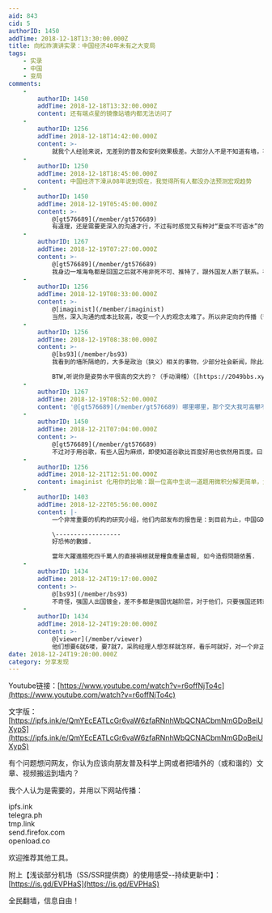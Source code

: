```yaml
---
aid: 843
cid: 5
authorID: 1450
addTime: 2018-12-18T13:30:00.000Z
title: 向松祚演讲实录：中国经济40年未有之大变局
tags:
    - 实录
    - 中国
    - 变局
comments:
    -
        authorID: 1450
        addTime: 2018-12-18T13:32:00.000Z
        content: 还有端点星的镜像站墙内都无法访问了
    -
        authorID: 1256
        addTime: 2018-12-18T14:42:00.000Z
        content: >-
            就我个人经验来说，无差别的普及和安利效果极差。大部分人不是不知道有墙，不是不知道有审查，不是不知道可以翻墙规避审查，但他们没有这个意愿，说了白说。如果想要做点什么，进行观念交流更有价值。想法改变了方法就水到渠成了。
    -
        authorID: 1250
        addTime: 2018-12-18T18:45:00.000Z
        content: 中国经济下滑从08年说到现在，我觉得所有人都没办法预测宏观趋势
    -
        authorID: 1450
        addTime: 2018-12-19T05:45:00.000Z
        content: >-
            @[gt576689](/member/gt576689)
            有道理，还是需要更深入的沟通才行，不过有时感觉又有种对“夏虫不可语冰”的无奈，难的还是观念的改变呀！
    -
        authorID: 1267
        addTime: 2018-12-19T07:27:00.000Z
        content: >-
            @[gt576689](/member/gt576689)
            我身边一堆海龟都是回国之后就不用非死不可、推特了，跟外国友人断了联系。在自由世界待过好几年居然也没翻墙意愿，不可思议啊！
    -
        authorID: 1256
        addTime: 2018-12-19T08:33:00.000Z
        content: >-
            @[imaginist](/member/imaginist)
            当然，深入沟通的成本比较高，改变一个人的观念太难了。所以非定向的传播（普及、搬运）还是很有意义的。毕竟成本低，也就不要期望太高的“回报”了。
    -
        authorID: 1256
        addTime: 2018-12-19T08:38:00.000Z
        content: >-
            @[bs93](/member/bs93)
            我看到的墙所隔绝的，大多是政治（狭义）相关的事物，少部分社会新闻，除此以外墙内还是很繁荣了。如果他们不关心相关话题，自然也就没有翻墙的需求了。  

            BTW,听说你是姿势水平很高的交大的？（手动滑稽）（[https://2049bbs.xyz/t/839）](https://2049bbs.xyz/t/839）)
    -
        authorID: 1267
        addTime: 2018-12-19T08:52:00.000Z
        content: '@[gt576689](/member/gt576689) 哪里哪里，那个交大我可高攀不起。'
    -
        authorID: 1450
        addTime: 2018-12-21T07:04:00.000Z
        content: >-
            @[gt576689](/member/gt576689)
            不过对于用谷歌，有些人因为麻烦，即使知道谷歌比百度好用也依然用百度。曰：百度上能找到就行了，何必用谷歌呢？就像知道一种数学题的解法，知道有更简便的做法却不去学习，是因为懒惰吗？
    -
        authorID: 1256
        addTime: 2018-12-21T12:51:00.000Z
        content: imaginist 化用你的比喻：跟一位高中生说一道题用微积分解更简单，大多人是没有兴趣探究的，因为“不考”啊。
    -
        authorID: 1403
        addTime: 2018-12-22T05:56:00.000Z
        content: |-
            一个非常重要的机构的研究小组，他们内部发布的报告是：到目前为止，中国GDP的增长数据为1.67%。而另外一种测算显示数据为负。

            \------------------  
            好恐怖的數據.

            當年大躍進餓死四千萬人的直接禍根就是糧食產量虛報, 如今造假問題依舊.
    -
        authorID: 1434
        addTime: 2018-12-24T19:17:00.000Z
        content: >-
            @[bs93](/member/bs93)
            不奇怪，强国人出国镀金，差不多都是强国优越阶层，对于他们，只要强国还转就行。假如你在fb、twitter不发表什么被和谐的，也不浏览被墙的内容，那么那实际上就和强国qq、weibo没什么两样。我才那些人就是如此。事实上，如果是交流，晒照，我用WhatsApp和ig来做到，fb和twitter就是我用来反对TG和看反中内容的。最近不想看了，五毛太多了，尤其是蔡英文的推文下面和法广、美国之音、纽时新闻下面。所有和五毛的争论，从第一个回复开始都是没有意义的，看到都会让我生气。
    -
        authorID: 1434
        addTime: 2018-12-24T19:20:00.000Z
        content: >-
            @[viewer](/member/viewer)
            他们想要6就6喽，要7就7，采购经理人想怎样就怎样，看乐呵就好，对一个非正常国家不要要求太多，他们某些支出，可是永远在增长呢。停了，末日就到了。
date: 2018-12-24T19:20:00.000Z
category: 分享发现
---
```


Youtube链接：[https://www.youtube.com/watch?v=r6offNjTo4c](https://www.youtube.com/watch?v=r6offNjTo4c)

文字版：[https://ipfs.ink/e/QmYEcEATLcGr6vaW6zfaRNnhWbQCNACbmNmGDoBeiUXypS](https://ipfs.ink/e/QmYEcEATLcGr6vaW6zfaRNnhWbQCNACbmNmGDoBeiUXypS)

有个问题想问网友，你认为应该向朋友普及科学上网或者把墙外的（或和谐的）文章、视频搬运到墙内？

我个人认为是需要的，并用以下网站传播：

ipfs.ink  
telegra.ph  
tmp.link  
send.firefox.com  
openload.co

欢迎推荐其他工具。

附上【浅谈部分机场（SS/SSR提供商）的使用感受--持续更新中】：[https://is.gd/EVPHaS](https://is.gd/EVPHaS)

全民翻墙，信息自由！
